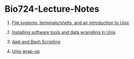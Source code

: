 # Bio724-Lecture-Notes


1. [File systems, terminals/shells, and an introduction to Unix](lecture-filesystems-terminals-unix/overview.md)

2. [Installing software tools and data wrangling in Unix](lecture-data-wrangling-unix/overview.md)

3. [Awk and Bash Scripting](lecture-awk-bash/overview.md)

4. [Unix wrap-up](lecture-unix-wrapup/overview.md)